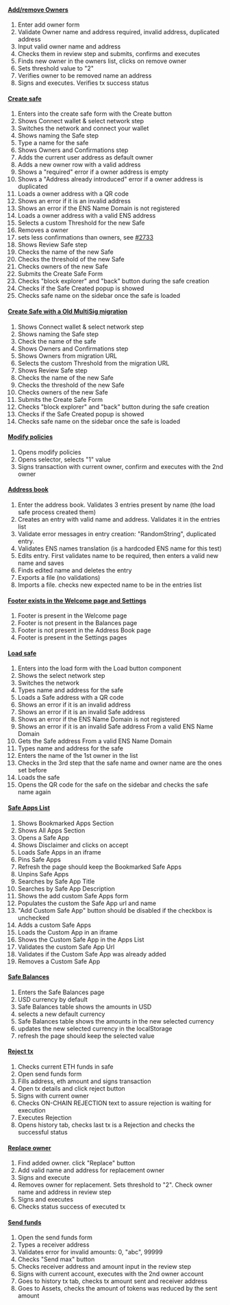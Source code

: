 #### [Add/remove Owners](./../src/add_remove_owner.test.js)
1. Enter add owner form
2. Validate Owner name and address required, invalid address, duplicated address
3. Input valid owner name and address
4. Checks them in review step and submits, confirms and executes
5. Finds new owner in the owners list, clicks on remove owner
6. Sets threshold value to "2"
7. Verifies owner to be removed name an address
8. Signs and executes. Verifies tx success status

#### [Create safe](./../src/create_safe.test.js)
1. Enters into the create safe form with the Create button
2. Shows Connect wallet & select network step
3. Switches the network and connect your wallet
4. Shows naming the Safe step
5. Type a name for the safe
6. Shows Owners and Confirmations step
7. Adds the current user address as default owner
8. Adds a new owner row with a valid address
9. Shows a "required" error if a owner address is empty
10. Shows a "Address already introduced" error if a owner address is duplicated
11. Loads a owner address with a QR code
12. Shows an error if it is an invalid address
13. Shows an error if the ENS Name Domain is not registered
14. Loads a owner address with a valid ENS address
15. Selects a custom Threshold for the new Safe
16. Removes a owner
17. sets less confirmations than owners, see [#2733](https://github.com/gnosis/safe-react/issues/2733)
18. Shows Review Safe step
19. Checks the name of the new Safe
20. Checks the threshold of the new Safe
21. Checks owners of the new Safe
22. Submits the Create Safe Form
23. Checks "block explorer" and "back" button during the safe creation
24. Checks if the Safe Created popup is showed
25. Checks safe name on the sidebar once the safe is loaded

#### [Create Safe with a Old MultiSig migration](./../src/create_safe_migration.test.js)
1. Shows Connect wallet & select network step
2. Shows naming the Safe step
3. Check the name of the safe
4. Shows Owners and Confirmations step
5. Shows Owners from migration URL
6. Selects the custom Threshold from the migration URL
7. Shows Review Safe step
8. Checks the name of the new Safe
9. Checks the threshold of the new Safe
10. Checks owners of the new Safe
11. Submits the Create Safe Form
12. Checks "block explorer" and "back" button during the safe creation
13. Checks if the Safe Created popup is showed
14. Checks safe name on the sidebar once the safe is loaded


#### [Modify policies](./../src/modify_policies.test.js)
1. Opens modify policies
2. Opens selector, selects "1" value
3. Signs transaction with current owner, confirm and executes with the 2nd owner

#### [Address book](./../src/read_only/address_book.test.js)
1. Enter the address book. Validates 3 entries present by name (the load safe process created them)
2. Creates an entry with valid name and address. Validates it in the entries list
3. Validate error messages in entry creation: "RandomString", duplicated entry.
4. Validates ENS names translation (is a hardcoded ENS name for this test)
5. Edits entry. First validates name to be required, then enters a valid new name and saves
6. Finds edited name and deletes the entry
7. Exports a file (no validations)
8. Imports a file. checks new expected name to be in the entries list

#### [Footer exists in the Welcome page and Settings](./../src/read_only/app_layout.test.js)
1. Footer is present in the Welcome page
2. Footer is not present in the Balances page
3. Footer is not present in the Address Book page
4. Footer is present in the Settings pages

#### [Load safe](./../src/read_only/load_safe.test.js)
1. Enters into the load form with the Load button component
2. Shows the select network step
3. Switches the network
4. Types name and address for the safe
5. Loads a Safe address with a QR code
6. Shows an error if it is an invalid address
7. Shows an error if it is an invalid Safe address
8. Shows an error if the ENS Name Domain is not registered
9. Shows an error if it is an invalid Safe address From a valid ENS Name Domain
10. Gets the Safe address From a valid ENS Name Domain
11. Types name and address for the safe
12. Enters the name of the 1st owner in the list
13. Checks in the 3rd step that the safe name and owner name are the ones set before
14. Loads the safe
15. Opens the QR code for the safe on the sidebar and checks the safe name again


#### [Safe Apps List](./../src/read_only/safe_apps_list.test.js)
1. Shows Bookmarked Apps Section
2. Shows All Apps Section
3. Opens a Safe App
4. Shows Disclaimer and clicks on accept
5. Loads Safe Apps in an iframe
6. Pins Safe Apps
7. Refresh the page should keep the Bookmarked Safe Apps
8. Unpins Safe Apps
9. Searches by Safe App Title
10. Searches by Safe App Description
11. Shows the add custom Safe Apps form
12. Populates the custom the Safe App url and name
13. "Add Custom Safe App" button should be disabled if the checkbox is unchecked
14. Adds a custom Safe Apps
15. Loads the Custom App in an iframe
16. Shows the Custom Safe App in the Apps List
17. Validates the custom Safe App Url
18. Validates if the Custom Safe App was already added
19. Removes a Custom Safe App

#### [Safe Balances](./../src/read_only/safe_balances.test.js)
1. Enters the Safe Balances page
2. USD currency by default
3. Safe Balances table shows the amounts in USD
4. selects a new default currency
5. Safe Balances table shows the amounts in the new selected currency
6. updates the new selected currency in the localStorage
7. refresh the page should keep the selected value

#### [Reject tx](./../src/reject_tx.test.js)
1. Checks current ETH funds in safe
2. Open send funds form
3. Fills address, eth amount and signs transaction
4. Open tx details and click reject button
5. Signs with current owner
6. Checks ON-CHAIN REJECTION text to assure rejection is waiting for execution
7. Executes Rejection
8. Opens history tab, checks last tx is a Rejection and checks the successful status

#### [Replace owner](./../src/replace_owners.test.js)
1. Find added owner. click "Replace" button
2. Add valid name and address for replacement owner
3. Signs and execute
4. Removes owner for replacement. Sets threshold to "2". Check owner name and address in review step
5. Signs and executes
6. Checks status success of executed tx

#### [Send funds](./../src/send_funds.test.js)
1. Open the send funds form
2. Types a receiver address
3. Validates error for invalid amounts: 0, "abc", 99999
4. Checks "Send max" button
5. Checks receiver address and amount input in the review step
6. Signs with current account, executes with the 2nd owner account
7. Goes to history tx tab, checks tx amount sent and receiver address
8. Goes to Assets, checks the amount of tokens was reduced by the sent amount


